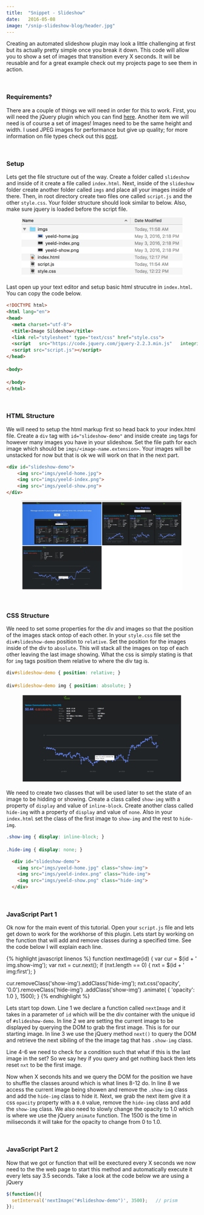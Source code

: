 ```yaml
---
title:  "Snippet - Slideshow"
date:   2016-05-08
image: "/snip-slideshow-blog/header.jpg"
---
```


Creating an automated slideshow plugin may look a little challenging at first but its actually pretty simple once you break it down. This code will allow you to show a set of images that transition every X seconds. It will be reusable and for a great example check out my projects page to see them in action.

<br>

### Requirements?

There are a couple of things we will need in order for this to work. First, you will need the jQuery plugin which you can find [here][JQUERY]. Another item we will need is of course a set of images! Images need to be the same height and width. I used JPEG images for performance but give up quality; for more information on file types check out this [post][IMG_FILE].

<br>

### Setup

Lets get the file structure out of the way. Create a folder called `slideshow` and inside of it create a file called `index.html`. Next, inside of the `slideshow` folder create another folder called `imgs` and place all your images inside of there. Then, in root directory create two files one called `script.js` and the other `style.css`. Your folder structure should look similar to below. Also, make sure jquery is loaded before the script file.

<figure>
  <img src="/img/posts/snip-slideshow-blog/folder-structure.jpg" class="blg-img" alt="folder structure">
</figure>

Last open up your text editor and setup basic html strucutre in `index.html`. You can copy the code below.

``` html
<!DOCTYPE html>
<html lang="en">
<head>
  <meta charset="utf-8">
  <title>Image Sildeshow</title>
  <link rel="stylesheet" type="text/css" href="style.css">
  <script   src="https://code.jquery.com/jquery-2.2.3.min.js"   integrity="sha256-a23g1Nt4dtEYOj7bR+vTu7+T8VP13humZFBJNIYoEJo="   crossorigin="anonymous"></script>
  <script src="script.js"></script>
</head>

<body>

</body>
</html>
```
<br>

### HTML Structure

We will need to setup the html markup first so head back to your index.html file. Create a `div` tag with `id="slideshow-demo"` and inside create `img` tags for however many images you have in your slideshow. Set the file path for each image which should be `imgs/<image-name.extension>`. Your images will be unstacked for now but that is ok we will work on that in the next part.

``` html
<div id="slideshow-demo">
    <img src="imgs/yeeld-home.jpg">
    <img src="imgs/yeeld-index.png">
    <img src="imgs/yeeld-show.png">
</div>
```
<figure>
  <img src="/img/posts/snip-slideshow-blog/div-imgs.jpg" class="blg-img" alt="html output of div and imgs">
</figure>

<br>

### CSS Structure

We need to set some properties for the div and images so that the position of the images stack ontop of each other. In your `style.css` file set the `div#slideshow-demo` position to `relative`. Set the position for the images inside of the div to `absolute`. This will stack all the images on top of each other leaving the last image showing. What the css is simply stating is that for `img` tags position them relative to where the div tag is.

``` css
div#slideshow-demo { position: relative; }

div#slideshow-demo img { position: absolute; }
```
<figure>
  <img src="/img/posts/snip-slideshow-blog/css-position.jpg" class="blg-img" alt="div and imgs positioning">
</figure>

We need to create two classes that will be used later to set the state of an image to be hidding or showing. Create a class called `show-img` with a property of `display` and value of `inline-block`. Create another class called `hide-img` with a property of `display` and value of `none`. Also in your `index.html` set the class of the first image to `show-img` and the rest to `hide-img`.

``` css
.show-img { display: inline-block; }

.hide-img { display: none; }
```

``` html
  <div id="slideshow-demo">
    <img src="imgs/yeeld-home.jpg" class="show-img">
    <img src="imgs/yeeld-index.png" class="hide-img">
    <img src="imgs/yeeld-show.png" class="hide-img">
  </div>
```

<br>

### JavaScript Part 1

Ok now for the main event of this tutorial. Open your `script.js` file and lets get down to work for the workhorse of this plugin. Lets start by working on the function that will add and remove classes during a specified time. See the code below I will explain each line.

{% highlight javascript linenos %}
function nextImage(id) {
  var cur = $(id + ' img.show-img');
  var nxt = cur.next();
  if (nxt.length == 0) {
    nxt = $(id + ' img:first');
  }

  cur.removeClass('show-img').addClass('hide-img');
  nxt.css('opacity', '0.0').removeClass('hide-img')
                           .addClass('show-img')
                           .animate( { 'opacity': 1.0 }, 1500);
}
{% endhighlight %}

Lets start top down. Line 1 we declare a function called `nextImage` and it takes in a parameter of `id` which will be the div container with the unique id of `#slideshow-demo`. In line 2 we are setting the current image to be displayed by querying the DOM to grab the first image. This is for our starting image. In line 3 we use the jQuery method `next()` to query the DOM and retrieve the next sibiling of the the image tag that has `.show-img` class.


Line 4-6 we need to check for a condition such that what if this is the last image in the set? So we say hey if you query and get nothing back then lets reset `nxt` to be the first image.

Now when X seconds hits and we query the DOM for the position we have to shuffle the classes around which is what lines 8-12 do. In line 8 we access the current image being showen and remove the `.show-img` class and add the `hide-img` class to hide it. Next, we grab the next item give it a css `opacity` property with a `0.0` value, remove the `hide-img` class and add the `show-img` class. We also need to slowly change the opacity to 1.0 which is where we use the jQuery `animate` function. The 1500 is the time in miliseconds it will take for the opacity to change from 0 to 1.0.

<br>

### JavaScript Part 2

Now that we got or function that will be exectured every X seconds we now need to the the web page to start this method and automatically execute it every lets say 3.5 seconds. Take a look at the code below we are using a jQuery

``` javascript
$(function(){
  setInterval('nextImage("#slideshow-demo")', 3500);   // prism
});
```

<!-- links -->
[JQUERY]: http://jquery.com/
[IMG_FILE]: http://1stwebdesigner.com/image-file-types/